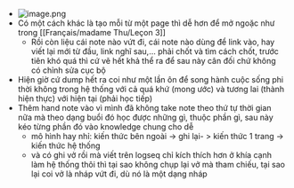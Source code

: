 - ![image.png](../assets/image_1666163702901_0.png)
- Có một cách khác là tạo mỗi từ một page thì dễ hơn để mở ngoặc như trong [[Français/madame Thu/Leçon 3]]
	- Rồi còn liệu cái note nào vứt đi, cái note nào dùng để link vào, hay viết lại mới từ đầu, link nghĩ sau,... phải chốt và tìm cách chốt, trước tiên khó quá thì cứ vẽ hết khả thể ra để sau này cân đối chứ không có chỉnh sửa cục bộ
- Hiện giờ cứ dump hết ra coi như một lần ôn để song hành cuộc sống phi thời không trong hệ thống với cả quá khứ (mong ước) và tương lai (thành hiện thực) với hiện tại (phải học tiếp)
- Thêm hand note vào vì mình đã không take note theo thứ tự thời gian nữa mà theo dạng buổi đó học được những gì, thuộc phần gì, sau này kéo từng phần đó vào knowledge chung cho dễ
	- mô hình hay nhỉ: kiến thức bên ngoài -> ghi lại- > kiến thức 1 trang -> kiến thức hệ thống
	- và có ghi vở rồi mà viết trên logseq chỉ kích thích hơn ở khía cạnh làm hệ thống thôi thì tại sao không chụp lại vở mà tham chiếu, tại sao lại coi vở là nháp vứt đi, dù nó là một dạng nháp